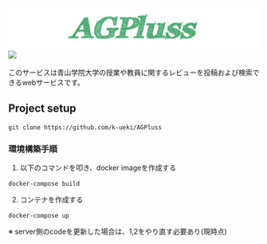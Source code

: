 ![](./src/assets/AGPlus4.png)
![](https://github.com/k-ueki/AGPlus/workflows/Test/badge.svg?branch=master&event=push)

このサービスは青山学院大学の授業や教員に関するレビューを投稿および検索できるwebサービスです。


## Project setup
```
git clone https://github.com/k-ueki/AGPluss
```

### 環境構築手順
1. 以下のコマンドを叩き、docker imageを作成する
```
docker-compose build
```
2. コンテナを作成する
```
docker-compose up
```

※ server側のcodeを更新した場合は、1,2をやり直す必要あり(現時点)

